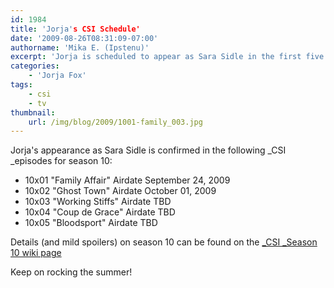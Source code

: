 ```yaml
---
id: 1984
title: 'Jorja's CSI Schedule'
date: '2009-08-26T08:31:09-07:00'
authorname: 'Mika E. (Ipstenu)'
excerpt: 'Jorja is scheduled to appear as Sara Sidle in the first five episodes of Season 10.'
categories:
    - 'Jorja Fox'
tags:
    - csi
    - tv
thumbnail:
    url: /img/blog/2009/1001-family_003.jpg
---
```


Jorja's appearance as Sara Sidle is confirmed in the following _CSI _episodes for season 10:

* 10x01 "Family Affair" Airdate September 24, 2009
* 10x02 "Ghost Town" Airdate October 01, 2009
* 10x03 "Working Stiffs" Airdate TBD
* 10x04 "Coup de Grace" Airdate TBD
* 10x05 "Bloodsport" Airdate TBD

Details (and mild spoilers) on season 10 can be found on the [_CSI _Season 10 wiki page](/library/actor/csi/)

Keep on rocking the summer!
